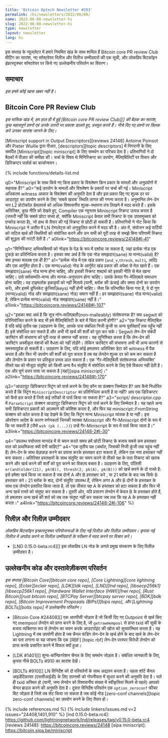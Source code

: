 ```yaml
---
title: 'Bitcoin Optech Newsletter #203'
permalink: /hi/newsletters/2022/06/08/
name: 2022-06-08-newsletter-hi
slug: 2022-06-08-newsletter-hi
type: newsletter
layout: newsletter
lang: hi
---
```

इस सप्ताह के न्यूजलेटर में हमारे नियमित खंड के साथ शामिल हैं Bitcoin core PR review Club मीटिंग
का सारांश, नए सॉफ्टवेयर रिलीज और रिलीज उम्मीदवारों की एक सूची, और लोकप्रिय बिटकॉइन इंफ्रास्ट्रक्चर
सॉफ्टवेयर पर किये गए उल्लेखनीय परिवर्तन का विवरण।

## समाचार

*इस हफ्ते कोई खास खबर नहीं है।*

## Bitcoin Core PR Review Club

*इस मासिक खंड में, हम हाल ही में हुई [Bitcoin core PR review Club][] की बैठक का सारांश,
कुछ महत्वपूर्ण प्रश्नों एवं उनके उत्तरों पर प्रकाश डालते हुए, प्रस्तुत करते हैं। नीचे दिए गए प्रश्नो पर क्लिक करे
उनका सारांश जानने के लिए।*

[Miniscript support in Output Descriptors][reviews 24148] Antoine Poinsot और
Pieter Wuille द्वारा पीआर, [descriptors][topic descriptors] में निगरानी के लिए समर्पित
[Miniscript][topic miniscript] के लिए समर्थन का परिचय देता है। प्रतिभागियों ने दो बैठकों में
पीआर की समीक्षा की। चर्चा के विषय थे मिनिस्क्रिप्ट का उपयोग, मैलिएबिलिटी पर विचार और डिस्क्रिप्टर पार्सर्स
का कार्यान्वयन।

{% include functions/details-list.md

  q0="Miniscript के साथ किये गए किस प्रकार के विश्लेषण किन प्रकार के मामलों और अनुप्रयोगों में
  सहायक है?"
  a0="कई उपयोग के मामलों और विश्लेषण के प्रकारों पर चर्चा की गई। Miniscript अधिकतम witness
  आकार के विश्लेषण की अनुमति देता है और इस प्रकार दिए गए शुल्क दर पर आउटपुट का उपयोग करने के
  लिए 'सबसे खराब' स्थिति लागत की गणना करता है। अनुमानित लेन-देन भार L2 प्रोटोकॉल डेवलपर्स को
  अधिक विश्वसनीय शुल्क-स्थापना तंत्र लिखने में मदद करते हैं। इसके अतिरिक्त, कुछ नीति को देखते हुए,
  Compiler एक न्यूनतम Miniscript स्क्रिप्ट उत्पन्न करता है (जरूरी नहीं कि सबसे छोटा संभव हो,
  क्योंकि Miniscript केवल सभी स्क्रिप्ट के एक उपसमुच्चय को एन्कोड करता है), जो हाथ से तैयार की
  गई स्क्रिप्ट से छोटी हो सकती है। प्रतिभागियों ने नोट किया कि Miniscript ने अतीत में LN टेम्पलेट्स
  को अनुकूलित करने में मदद की है। अंत में, संयोजन कई पार्टियों को जटिल खर्च की स्थितियों को संयोजित
  करने और उन सभी को पूरी तरह से समझे बिना परिणामी स्क्रिप्ट की शुद्धता की गारंटी देती है।"
  a0link="https://bitcoincore.reviews/24148#l-41"

  q1="मिनिस्क्रिप्ट अभिव्यक्तियों को नोड्स के पेड़ के रूप में दर्शाया जा सकता है, जहां प्रत्येक नोड एक टुकड़े
  का प्रतिनिधित्व करता है। इसका क्या अर्थ है कि एक नोड समझदार(sane) या मान्य(valid) है? क्या
  इनका मतलब एक ही है?"
  a1="प्रत्येक नोड में एक खंड प्रकार (`and_v`,`thresh`, `multi`, आदि) और एक आर्गुमेंट होता
  है। एक मान्य(valid) नोड के आर्गुमेंट खंड प्रकार की अपेक्षा से मेल खाते हैं। एक समझदार(sane) नोड
  मान्य होना चाहिए, और इसकी स्क्रिप्ट शब्दार्थ को इसकी नीति से मेल खाना चाहिए। उसे सर्वसम्मति-मान्य
  और मानक-अनुपालन होना चाहिए। उसके केवल गैर-मेलिएबले समाधान होना चाहिए। वह टाइमलॉक इकाइयों
  को नहीं मिलाये (यानी, ब्लॉक की ऊंचाई और समय दोनों का उपयोग करें), और इसमें डुप्लिकेट
  कुंजियाँ(keys) नहीं होनी चाहिए। जैसा कि परिभाषित किया गया है, ये दो गुण (मान्य(valid) नोड और
  समझदार(sane) नोड) समान नहीं हैं। हर समझदार(sane) नोड मान्य(valid) है, लेकिन प्रत्येक
  मान्य(valid) नोड समझदार(sane) नहीं है।"
  a1link="https://bitcoincore.reviews/24148#l-107"

  q2="इसका क्या अर्थ है कि सूत्र नॉन-मालिएबली(non-malleably) संतोषजनक है? क्या segwit को
  परिनियोजित करने के बाद भी हमे मैलिएबिलिटी के बारे में चिंता करनी होगी?"
  a2="एक स्क्रिप्ट मैलिएबिल है यदि कोई तृतीय पक्ष (उदाहरण के लिए, आपके पास संबंधित निजी कुंजी या
  अन्य पूर्वापेक्षाएँ तक पहुँच नहीं है) इसे संशोधित कर सकते हैं और अभी भी खर्च की शर्तों को पूरा कर सके।
  Segwit लेन-देन संबंधी क्राफ्टिंग की संभावना को पूरी तरह से समाप्त नहीं करता। यह सुनिश्चित करता है कि
  लेन-देन की क्राफ्टिंग अस्वीकृत वंशजों की वैधता को नहीं तोड़ेंगे। लेकिन क्राफ्टिंग की संभावना अभी भी अन्य
  कारणों से समस्यापूर्वक हो सकती है। उदाहरण के लिए, यदि कोई हमलावर अतिरिक्त डेटा को witness में
  पैक करता है और फिर भी उपयोग की शर्तों को पूरा करता है तब वह लेनदेन शुल्क दर को कम कर सकता
  है और लेनदेन के प्रसार पर प्रतिकूल प्रभाव डाल सकता है। एक 'गैर-मेलिएबिली संतोषजनक अभिव्यक्ति'
  तीसरे पक्ष को मौजूदा संतुष्टि को किसी अन्य वैध संतुष्टि में संशोधित करने के लिए ऐसे विकल्प नहीं देती है।
  एक और पूर्ण उत्तर पाया जा सकता है [यहां][sipa miniscript]।"
  a2link="https://bitcoincore.reviews/24148#l-170"

  q3="आउटपुट डिस्क्रिप्टर स्ट्रिंग को पार्स करने के लिए कौन सा फ़ंक्शन जिम्मेदार है?
  आप कैसे निर्धारित करते हैं कि स्ट्रिंग `MiniscriptDescriptor` का प्रतिनिधित्व करती है या नहीं?
  आप एक डिस्क्रिप्टर को कैसे हल करते हैं जिसे कई तरीकों से पार्स किया जा सकता है?"
  a3="script/ descriptor.cpp में `ParseScript` फ़ंक्शन आउटपुट डिस्क्रिप्टर स्ट्रिंग को पार्स
  करने के लिए ज़िम्मेदार है। यह पहले अन्य सभी डिस्क्रिप्टर प्रकारों को आज़माने की कोशिश करता है, और
  फिर यह miniscript::FromString फंक्शन को कॉल करता है यह देखने के लिए कि स्ट्रिंग मान्य
  Miniscript व्यंजक है या नहीं। इस ऑपरेशन आदेश के कारण वर्णनकर्ता जिनकी व्याख्या Miniscript
  और गैर-Miniscript दोनों के रूप में कि जा सकती है (जैसे `wsh (pk (...))`) उन्हें
  गैर-Miniscript के रूप में पार्स किया जाता है।"
  a3link="https://bitcoincore.reviews/24148-2#l-30"

  q4="उपलब्ध पर्याप्तता मानदंड में से चयन करते समय हमें छोटी स्क्रिप्ट के बजाय सबसे कम हस्ताक्षर वाल
  को प्राथमिकता क्यों देनी चाहिए?"
  a4="एक तृतीय पक्ष (अर्थात, जिसकी निजी कुंजी तक पहुंच नहीं है) लेन-देन के साथ छेड़छाड़ करने का
  प्रयास करके हस्ताक्षर हटा सकता हैं, लेकिन एक नया हस्ताक्षर नहीं बना सकता। अतिरिक्त हस्ताक्षरों के साथ
  संतुष्टि का चयन करने से तीसरे पक्ष के पास स्क्रिप्ट को खराब करने और खर्च करने की शर्तों को पूरा करने
  का विकल्प बचता है। उदाहरण के लिए, पॉलिसी `or(and(older(21), pk(B)), thresh(2, pk(A), pk(B)))`
  को खर्च करने के दो रास्ते है: इसे हमेशा खर्च किया जा सकता है जब दोनों A और B हस्ताक्षर करे , या
  21 ब्लॉक के बाद जब सिर्फ B हस्ताक्षर करे। 21 ब्लॉक के बाद, दोनों संतुष्टि उपलब्ध हैं, लेकिन अगर A
  और B दोनों के हस्ताक्षर के साथ एक लेनदेन प्रसारित किया जाता है, तो एक तीसरा पक्ष A के हस्ताक्षर को
  हटा सकता है और फिर भी अन्य खर्च रास्ते को संतुष्ट कर सकता है। दूसरी ओर, यदि प्रसारण लेनदेन में
  केवल B के हस्ताक्षर होते हैं, तो हमलावर अन्य खर्च की शर्त को तब तक संतुष्ट नहीं कर सकता जब तक
  कि वह A के हस्ताक्षर नहीं करता।"
  a4link="https://bitcoincore.reviews/24148-2#l-106"
%}

## रिलीज़ और रिलीज़ उम्मीदवार

*लोकप्रिय बिटकॉइन इन्फ्रास्ट्रक्चर परियोजनाओं के लिए नई रिलीज़ और रिलीज़ उम्मीदवार। कृपया नई रिलीज़
में अपग्रेड करने या रिलीज़ उम्मीदवारों के परीक्षण में मदद करने पर विचार करे।*

- [LND 0.15.0-beta.rc4][] इस लोकप्रिय LN नोड के अगले प्रमुख संस्करण के लिए रिलीज़
  उम्मीदवार है।

## उल्लेखनीय कोड और दस्तावेज़ीकरण परिवर्तन

*इस सप्ताह [Bitcoin Core][bitcoin core repo], [Core
Lightning][core lightning repo], [Eclair][eclair repo], [LDK][ldk repo],
[LND][lnd repo], [libsecp256k1][libsecp256k1 repo], [Hardware Wallet
Interface (HWI)][hwi repo], [Rust Bitcoin][rust bitcoin repo], [BTCPay
Server][btcpay server repo], [BDK][bdk repo], [Bitcoin Improvement
Proposals (BIPs)][bips repo], और [Lightning BOLTs][bolts repo] में
उल्लेखनीय परिवर्तन।*

- [Bitcoin Core #24408][] एक आरपीसी जोड़ता है जो किसी दिए गए Outpoint से खर्च किए गए
  mempool लेनदेन को प्राप्त करने के लिए है, जो `getrawmempool` से प्राप्त txid की सूची के बजाय
  व्यक्तिगत रूप से लेनदेन का चयन करके आउटपॉइंट की खोज को सुव्यवस्थित करता है। यह Lightning
  में तब उपयोगी होता है जब चैनल फंडिंग लेन-देन के खर्च होने के बाद खर्च के लेन-देन का पता लगाना या
  यह जांचना कि एक [RBF] [topic rbf] लेन-देन परस्पर विरोधी लेनदेन को प्राप्त करके प्रसारित करने
  में विफल क्यों हुआ।

- [LDK #1401][] शून्य-कॉन्फ़िगरेशन चैनल के लिए समर्थन जोड़ता है। संबंधित जानकारी के लिए, कृपया
  नीचे BOLTs #910 का सारांश देखें।

- [BOLTs #910][] LN विनिर्देश को दो परिवर्तनों के साथ अद्यतन करता है। पहला शॉर्ट चैनल आइडेंटिफ़ायर
  (एससीआईडी) के लिए उपनामों को गोपनीयता में सुधार करने की अनुमति देता है। भले ही txid अस्थिर
  हो (यानी, जमा लेनदेन को विश्वसनीय संख्या में स्वीकृतियां मिलने से पहले) आपको चैनल ब्राउज़ करने की
  अनुमति देता है। दूसरा विनिर्देश परिवर्तन एक `option_zeroconf` फीचर बिट जोड़ता है जिसे तब सेट
  किया जा सकता है जब कोई नोड [zero-conf channels][topic zero-conf channels] का
  उपयोग करने के लिए तैयार हो।

{% include references.md %}
{% include linkers/issues.md v=2 issues="24408,1401,910" %}
[lnd 0.15.0-beta.rc4]: https://github.com/lightningnetwork/lnd/releases/tag/v0.15.0-beta.rc4
[reviews 24148]: https://bitcoincore.reviews/24148
[sipa miniscript]: https://bitcoin.sipa.be/miniscript
